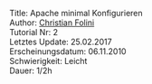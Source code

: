 Title: Apache minimal Konfigurieren  
Author: <a href="mailto:christian.folini@netnea.com">Christian Folini</a>  
Tutorial Nr: 2  
Letztes Update: 25.02.2017  
Erscheinungsdatum: 06.11.2010  
Schwierigkeit: Leicht  
Dauer: 1/2h
